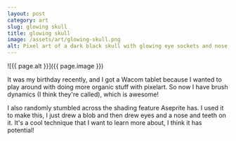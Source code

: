 ```yaml
---
layout: post
category: art
slug: glowing skull
title: glowing skull
image: /assets/art/glowing-skull.png
alt: Pixel art of a dark black skull with glowing eye sockets and nose, as if illuminated from within.
---
```


![{{ page.alt }}]({{ page.image }})

It was my birthday recently, and I got a Wacom tablet because I wanted to play around with doing more organic stuff with pixelart. So now I have brush dynamics (I think they're called), which is awesome!

I also randomly stumbled across the shading feature Aseprite has. I used it to make this, I just drew a blob and then drew eyes and a nose and teeth on it. It's a cool technique that I want to learn more about, I think it has potential!
